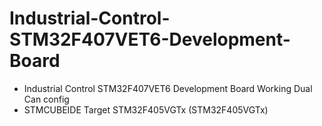 # Industrial-Control-STM32F407VET6-Development-Board
* Industrial Control STM32F407VET6 Development Board Working Dual Can config
* STMCUBEIDE Target STM32F405VGTx (STM32F405VGTx)
